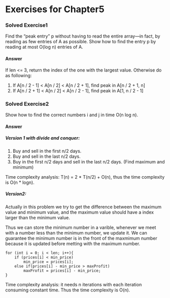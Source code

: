 # Exercises for Chapter5

### Solved Exercise1

Find the “peak entry” p without having to read the entire array—in fact, by reading as few entries of A as possible. Show how to find the entry p by reading at most O(log n) entries of A.

#### Answer
If len <= 3, return the index of the one with the largest value. 
Otherwise do as following: 

1. If A[n / 2 - 1] < A[n / 2] < A[n / 2 + 1], find peak in 
A[n / 2 + 1, n]
2. If A[n / 2 + 1] < A[n / 2] < A[n / 2 - 1], find peak in 
A[1, n / 2 - 1]

### Solved Exercise2
Show how to find the correct numbers i and j in time O(n log n).

#### Answer
##### Version 1 with divide and conquer:

1. Buy and sell in the first n/2 days.
2. Buy and sell in the last n/2 days.
3. Buy in the first n/2 days and sell in the last n/2 days. (Find maximum and minimum)

Time complexity analysis: T(n) = 2 * T(n/2) + O(n), thus the time complexity is O(n * logn).

##### Version2:
Actually in this problem we try to get the difference between the maximum value and minimum value, and the maximum value should have a index larger than the minimum value.

Thus we can store the minimum number in a varible, whenever we meet with a number less than the minimum number, we update it. We can guarantee the minimum number is in the front of the maxmimum number because it is updated before metting with the maximum number. 

    for (int i = 0; i < len; i++){
        if (prices[i] < min_price)
            min_price = prices[i];
        else if(prices[i] - min_price > maxProfit)
            maxProfit = prices[i] - min_price;
    }

Time complexity analysis: it needs n iterations with each iteration consuming constant time. Thus the time complexity is O(n).




